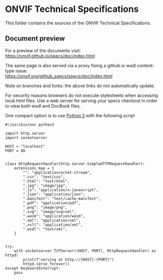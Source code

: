 # ONVIF Technical Specifications
This folder contains the sources of the ONVIF Technical Specifications.

## Document preview

For a preview of the documents visit:  
  https://onvif.github.io/specs/doc/index.html

The same page is also served via a proxy fixing a github.io wsdl content-type issue:  
  https://onvif.org/github_specs/specs/doc/index.html

Note on branches and forks: the above links do not automatically update.

For security reasons browsers do not execute stylesheets when accessing local html files.
Use a web server for serving your specs checkout in order to view both wsdl and DocBook files.

One compact option is to use [Python 3](https://www.python.org/downloads/) with
the following script

```
#!/usr/bin/env python3

import http.server
import socketserver

HOST = "localhost"
PORT = 80


class HttpRequestHandler(http.server.SimpleHTTPRequestHandler):
    extensions_map = {
        "": "application/octet-stream",
        ".css": "text/css",
        ".html": "text/html",
        ".jpg": "image/jpg",
        ".js": "application/x-javascript",
        ".json": "application/json",
        ".manifest": "text/cache-manifest",
        ".pdf": "application/pdf",
        ".png": "image/png",
        ".svg": "image/svg+xml",
        ".wasm": "application/wasm",
        ".xml": "application/xml",
        ".xslt": "application/xml",
        ".wsdl": "text/xml",
    }


try:
    with socketserver.TCPServer((HOST, PORT), HttpRequestHandler) as httpd:
        print(f"serving at http://{HOST}:{PORT}")
        httpd.serve_forever()
except KeyboardInterrupt:
    pass
```
